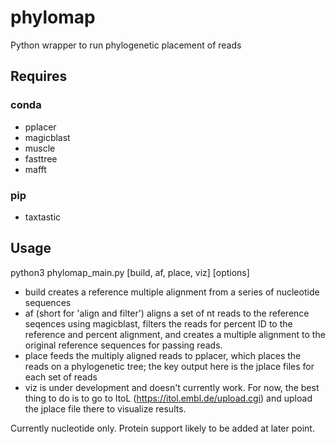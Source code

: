 # phylomap
Python wrapper to run phylogenetic placement of reads


## Requires

### conda

* pplacer
* magicblast
* muscle
* fasttree
* mafft

### pip

* taxtastic

## Usage

python3 phylomap_main.py [build, af, place, viz] [options]

* build creates a reference multiple alignment from a series of nucleotide sequences
* af (short for 'align and filter') aligns a set of nt reads to the reference seqences using magicblast, filters the reads for percent ID to the reference and percent alignment, and creates a multiple alignment to the original reference sequences for passing reads.
* place feeds the multiply aligned reads to pplacer, which places the reads on a phylogenetic tree; the key output here is the jplace files for each set of reads
* viz is under development and doesn't currently work. For now, the best thing to do is to go to ItoL (https://itol.embl.de/upload.cgi) and upload the jplace file there to visualize results.

Currently nucleotide only. Protein support likely to be added at later point.

